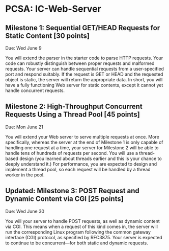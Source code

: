 # PCSA: IC-Web-Server
## Milestone 1: Sequential GET/HEAD Requests for Static Content [30 points]
Due: Wed June 9

You will extend the parser in the starter code to parse HTTP requests. Your code can robustly distinguish between proper requests and malformed requests. Your server can handle sequential requests from a user-specified port and respond suitably. If the request is GET or HEAD and the requested object is static, the server will return the appropriate data. In short, you will have a fully functioning Web server for static contents, except it cannot yet handle concurrent requests.


## Milestone 2: High-Throughput Concurrent Requests Using a Thread Pool [45 points]
Due: Mon June 21

You will extend your Web server to serve multiple requests at once. More specifically, whereas the server at the end of Milestone 1 is only capable of handling one request at a time, your server for Milestone 2 will be able to handle tens of hundreds of requests per second. You will use a thread-based design (you learned about threads earlier and this is your chance to deeply understand it.) For performance, you are expected to design and implement a thread pool, so each request will be handled by a thread worker in the pool.


## Updated: Milestone 3: POST Request and Dynamic Content via CGI [25 points]
Due: Wed June 30

You will your server to handle POST requests, as well as dynamic content via CGI. This means when a request of this kind comes in, the server will run the corresponding Linux program following the common gateway interface (CGI) protocol, as specified by RFC3875. Your server is expected to continue to be concurrent—for both static and dynamic requests.
